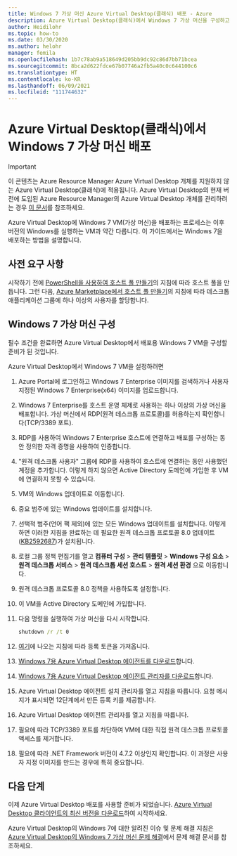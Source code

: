 ```yaml
---
title: Windows 7 가상 머신 Azure Virtual Desktop(클래식) 배포 - Azure
description: Azure Virtual Desktop(클래식)에서 Windows 7 가상 머신을 구성하고 배포하는 방법입니다.
author: Heidilohr
ms.topic: how-to
ms.date: 03/30/2020
ms.author: helohr
manager: femila
ms.openlocfilehash: 1b7c78ab9a518649d205bb9dc92c86d7bb71bcea
ms.sourcegitcommit: 8bca2d622fdce67b07746a2fb5a40c0c644100c6
ms.translationtype: HT
ms.contentlocale: ko-KR
ms.lasthandoff: 06/09/2021
ms.locfileid: "111744632"
---
```

# <a name="deploy-a-windows-7-virtual-machine-on-azure-virtual-desktop-classic"></a>Azure Virtual Desktop(클래식)에서 Windows 7 가상 머신 배포

>[!IMPORTANT]
>이 콘텐츠는 Azure Resource Manager Azure Virtual Desktop 개체를 지원하지 않는 Azure Virtual Desktop(클래식)에 적용됩니다. Azure Virtual Desktop의 현재 버전에 도입된 Azure Resource Manager의 Azure Virtual Desktop 개체를 관리하려는 경우 [이 문서](../deploy-windows-7-virtual-machine.md)를 참조하세요.

Azure Virtual Desktop에 Windows 7 VM(가상 머신)을 배포하는 프로세스는 이후 버전의 Windows를 실행하는 VM과 약간 다릅니다. 이 가이드에서는 Windows 7을 배포하는 방법을 설명합니다.

## <a name="prerequisites"></a>사전 요구 사항

시작하기 전에 [PowerShell을 사용하여 호스트 풀 만들기](create-host-pools-powershell-2019.md)의 지침에 따라 호스트 풀을 만듭니다. 그런 다음, [Azure Marketplace에서 호스트 풀 만들기](create-host-pools-azure-marketplace-2019.md#optional-assign-additional-users-to-the-desktop-application-group)의 지침에 따라 데스크톱 애플리케이션 그룹에 하나 이상의 사용자를 할당합니다.

## <a name="configure-a-windows-7-virtual-machine"></a>Windows 7 가상 머신 구성

필수 조건을 완료하면 Azure Virtual Desktop에서 배포용 Windows 7 VM을 구성할 준비가 된 것입니다.

Azure Virtual Desktop에서 Windows 7 VM을 설정하려면

1. Azure Portal에 로그인하고 Windows 7 Enterprise 이미지를 검색하거나 사용자 지정된 Windows 7 Enterprise(x64) 이미지를 업로드합니다.
2. Windows 7 Enterprise를 호스트 운영 체제로 사용하는 하나 이상의 가상 머신을 배포합니다. 가상 머신에서 RDP(원격 데스크톱 프로토콜)를 허용하는지 확인합니다(TCP/3389 포트).
3. RDP를 사용하여 Windows 7 Enterprise 호스트에 연결하고 배포를 구성하는 동안 정의한 자격 증명을 사용하여 인증합니다.
4. "원격 데스크톱 사용자" 그룹에 RDP를 사용하여 호스트에 연결하는 동안 사용했던 계정을 추가합니다. 이렇게 하지 않으면 Active Directory 도메인에 가입한 후 VM에 연결하지 못할 수 있습니다.
5. VM의 Windows 업데이트로 이동합니다.
6. 중요 범주에 있는 Windows 업데이트를 설치합니다.
7. 선택적 범주(언어 팩 제외)에 있는 모든 Windows 업데이트를 설치합니다. 이렇게 하면 이러한 지침을 완료하는 데 필요한 원격 데스크톱 프로토콜 8.0 업데이트([KB2592687](https://www.microsoft.com/download/details.aspx?id=35387))가 설치됩니다.
8. 로컬 그룹 정책 편집기를 열고 **컴퓨터 구성** > **관리 템플릿** > **Windows 구성 요소** > **원격 데스크톱 서비스** > **원격 데스크톱 세션 호스트** > **원격 세션 환경** 으로 이동합니다.
9. 원격 데스크톱 프로토콜 8.0 정책을 사용하도록 설정합니다.
10. 이 VM을 Active Directory 도메인에 가입합니다.
11. 다음 명령을 실행하여 가상 머신을 다시 시작합니다.

     ```cmd
     shutdown /r /t 0
     ```

12. [여기](/powershell/module/windowsvirtualdesktop/export-rdsregistrationinfo/)에 나오는 지침에 따라 등록 토큰을 가져옵니다.
13. [Windows 7용 Azure Virtual Desktop 에이전트를 다운로드](https://query.prod.cms.rt.microsoft.com/cms/api/am/binary/RE3JZCm)합니다.
14. [Windows 7용 Azure Virtual Desktop 에이전트 관리자를 다운로드](https://query.prod.cms.rt.microsoft.com/cms/api/am/binary/RE3K2e3)합니다.
15. Azure Virtual Desktop 에이전트 설치 관리자를 열고 지침을 따릅니다. 요청 메시지가 표시되면 12단계에서 만든 등록 키를 제공합니다.
16. Azure Virtual Desktop 에이전트 관리자를 열고 지침을 따릅니다.
17. 필요에 따라 TCP/3389 포트를 차단하여 VM에 대한 직접 원격 데스크톱 프로토콜 액세스를 제거합니다.
18. 필요에 따라 .NET Framework 버전이 4.7.2 이상인지 확인합니다. 이 과정은 사용자 지정 이미지를 만드는 경우에 특히 중요합니다.

## <a name="next-steps"></a>다음 단계

이제 Azure Virtual Desktop 배포를 사용할 준비가 되었습니다. [Azure Virtual Desktop 클라이언트의 최신 버전을 다운로드](https://aka.ms/wvd/clients/windows)하여 시작하세요.

Azure Virtual Desktop의 Windows 7에 대한 알려진 이슈 및 문제 해결 지침은 [Azure Virtual Desktop의 Windows 7 가상 머신 문제 해결](troubleshoot-windows-7-vm.md)에서 문제 해결 문서를 참조하세요.
